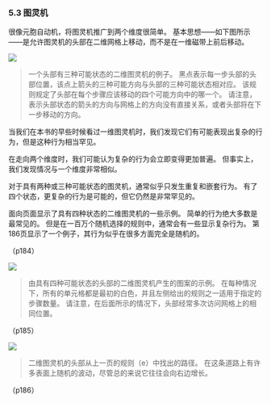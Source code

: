 ### 5.3  图灵机

很像元胞自动机，将图灵机推广到两个维度很简单。
基本思想——如下图所示——是允许图灵机的头部在二维网格上移动，而不是在一维磁带上前后移动。

![](assets/p184.png)

>一个头部有三种可能状态的二维图灵机的例子。
黑点表示每一步头部的头部位置，该点上箭头的三种可能方向与头部的三种可能状态相对应。
该规则规定了头部在每个步骤应该移动的四个可能方向中的哪一个。
请注意，表示头部状态的箭头的方向与网格上的方向没有直接关系，或者头部将在下一步移动的方向。

当我们在本书的早些时候看过一维图灵机时，我们发现它们有可能表现出复杂的行为，但是这种行为相当罕见。

在走向两个维度时，我们可能认为复杂的行为会立即变得更加普遍。
但事实上，我们发现情况与一个维度非常相似。

对于具有两种或三种可能状态的图灵机，通常似乎只发生重复和嵌套行为。
有了四个状态，更复杂的行为是可能的，但它仍然是非常罕见的。

面向页面显示了具有四种状态的二维图灵机的一些示例。
简单的行为绝大多数是最常见的。
但是在一百万个随机选择的规则中，通常会有一些显示复杂行为。
第186页显示了一个例子，其行为似乎在很多方面完全是随机的。

（p184）

![](assets/p185.png)

>由具有四种可能状态的头部的二维图灵机产生的图案的示例。
在每种情况下，所有的单元格都是最初的白色，并且左侧给出的规则之一适用于指定的步骤数量。
请注意，在后面所示的情况下，头部经常多次访问网格上的相同位置。

（p185）

![](assets/p186.png)

>二维图灵机的头部从上一页的规则（e）中找出的路径。
在这条道路上有许多表面上随机的波动，尽管总的来说它往往会向右边增长。

（p186）




